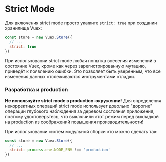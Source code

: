 # Strict Mode

Для включения strict mode просто укажите `strict: true` при создании хранилища Vuex:

``` js
const store = new Vuex.Store({
  // ...
  strict: true
})
```

При использовании strict mode любая попытка внесения изменений в состояние Vuex, кроме как через зарегистрированную мутацию, приведёт к появлению ошибки. Это позволяет быть уверенным, что все изменения данных отслеживаются инструментами отладки.

### Разработка и production

**Не используйте strict mode в production-окружении!** Для определения некорректных операций strict mode использует довольно "дорогие" операции глубокого наблюдения за деревом состояния приложения, поэтому удостоверьтесь, что выключили этот режим перед выкладкой на production из соображений повышения производительности!

При использовании систем модульной сборки это можно сделать так:

``` js
const store = new Vuex.Store({
  // ...
  strict: process.env.NODE_ENV !== 'production'
})
```
